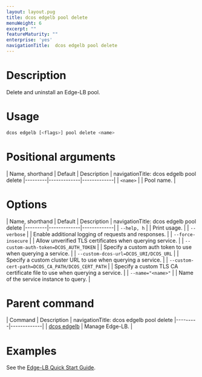 ```yaml
---
layout: layout.pug
title: dcos edgelb pool delete
menuWeight: 6
excerpt: ""
featureMaturity: ""
enterprise: 'yes'
navigationTitle:  dcos edgelb pool delete
---
```


# Description
Delete and uninstall an Edge-LB pool.

# Usage

```bash
dcos edgelb [<flags>] pool delete <name>
```

# Positional arguments

| Name, shorthand | Default | Description |
navigationTitle:  dcos edgelb pool delete
|---------|-------------|-------------|
| `<name>`   |             |  Pool name. |


# Options

| Name, shorthand | Default | Description |
navigationTitle:  dcos edgelb pool delete
|---------|-------------|-------------|
| `--help, h`   |             |  Print usage. |
| `--verbose`   |             |  Enable additional logging of requests and responses. |
| `--force-insecure`   |             |  Allow unverified TLS certificates when querying service. |
| `--custom-auth-token=DCOS_AUTH_TOKEN`   |             |  Specify a custom auth token to use when querying a service. |
| `--custom-dcos-url=DCOS_URI/DCOS_URL`   |             |  Specify a custom cluster URL to use when querying a service. |
| `--custom-cert-path=DCOS_CA_PATH/DCOS_CERT_PATH`   |             |  Specify a custom TLS CA certificate file to use when querying a service. |
| `--name="<name>"`   |             |  Name of the service instance to query. |

# Parent command

| Command | Description |
navigationTitle:  dcos edgelb pool delete
|---------|-------------|
| [dcos edgelb](/docs/1.10/cli/command-reference/dcos-edgelb/) |  Manage Edge-LB. |

# Examples

See the [Edge-LB Quick Start Guide](/docs/1.10/networking/edge-lb/quickstart/).

